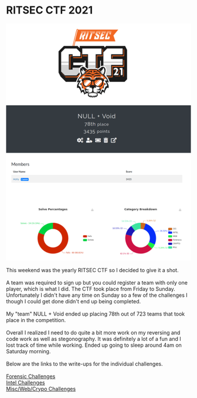 # RITSEC CTF 2021

<div style="text-align:center"><a href="https://ctf.ritsec.club"><img src="ritsec.png"></a></div>  
<div style="text-align:center"><a href="https://ctf.ritsec.club"><img src="team.png"></a></div>  

This weekend was the yearly RITSEC CTF so I decided to give it a shot.  
<br>
A team was required to sign up but you could register a team with only one player, which is what I did. The CTF took place from Friday to Sunday. Unfortunately I didn't have any time on Sunday so a few of the challenges I though I could get done didn't end up being completed.  
<br>
My "team" NULL + Void ended up placing 78th out of 723 teams that took place in the competition.  
<br>
Overall I realized I need to do quite a bit more work on my reversing and code work as well as stegonography. It was definitely a lot of a fun and I lost track of time while working. Ended up going to sleep around 4am on Saturday morning.  
<br>
Below are the links to the write-ups for the individual challenges.  
<br>
[Forensic Challenges](/ritsec2021-forensics)  
[Intel Challenges](/ritsec2021-intel)  
[Misc/Web/Crypo Challenges](/ritsec2021-misc)  
<br>
<br>


